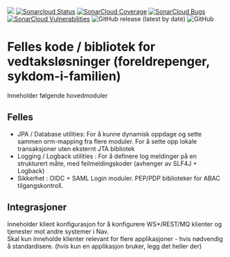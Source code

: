 ![](https://github.com/navikt/fp-felles/workflows/Bygg%20og%20deploy/badge.svg) 
[![Sonarcloud Status](https://sonarcloud.io/api/project_badges/measure?project=navikt_fp-felles&metric=alert_status)](https://sonarcloud.io/dashboard?id=navikt_fp-felles) 
[![SonarCloud Coverage](https://sonarcloud.io/api/project_badges/measure?project=navikt_fp-felles&metric=coverage)](https://sonarcloud.io/component_measures/metric/coverage/list?id=navikt_fp-felles)
[![SonarCloud Bugs](https://sonarcloud.io/api/project_badges/measure?project=navikt_fp-felles&metric=bugs)](https://sonarcloud.io/component_measures/metric/reliability_rating/list?id=navikt_fp-felles)
[![SonarCloud Vulnerabilities](https://sonarcloud.io/api/project_badges/measure?project=navikt_fp-felles&metric=vulnerabilities)](https://sonarcloud.io/component_measures/metric/security_rating/list?id=navikt_fp-felles)
![GitHub release (latest by date)](https://img.shields.io/github/v/release/navikt/fp-felles)
![GitHub](https://img.shields.io/github/license/navikt/fp-felles)

# Felles kode / bibliotek for vedtaksløsninger (foreldrepenger, sykdom-i-familien)
Inneholder følgende hovedmoduler
## Felles
* JPA / Database utilities: For å kunne dynamisk oppdage og sette sammen orm-mapping fra flere moduler.  For å sette opp lokale transaksjoner uten eksternt JTA bibliotek
* Logging / Logback utilities : For å definere log meldinger på en strukturert måte, med feilmeldingskoder (avhenger av SLF4J + Logback)
* Sikkerhet : OIDC + SAML Login moduler.  PEP/PDP biblioteker for ABAC tilgangskontroll.

## Integrasjoner

Inneholder klient konfigurasjon for å konfigurere WS*/REST/MQ klienter og tjenester mot andre systemer i Nav.  
Skal kun inneholde klienter relevant for flere applikasjoner - hvis nødvendig å standardisere. (hvis kun en applikasjon bruker, legg det heller der)

